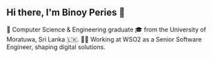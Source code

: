## Hi there, I'm Binoy Peries 👋


👋 Computer Science & Engineering graduate 🎓 from the University of Moratuwa, Sri Lanka 🇱🇰.
👨‍💻 Working at WSO2 as a Senior Software Engineer, shaping digital solutions.
 
 
<!--   
[![Binoy's GitHub stats](https://github-readme-stats.vercel.app/api?username=binoyPeries&count_private=true&hide=stars&show_icons=true&theme=dark)](https://github.com/anuraghazra/github-readme-stats)
 [![Top Langs](https://github-readme-stats.vercel.app/api/top-langs/?username=binoyPeries&langs_count=8&layout=compact&&theme=dark&hide=objective-C,swift,scss)](https://github.com/anuraghazra/github-readme-stats) -->
<!-- [![GitHub Streak](https://github-readme-streak-stats.herokuapp.com/?user=binoyPeries&theme=dark)](https://git.io/streak-stats) -->

